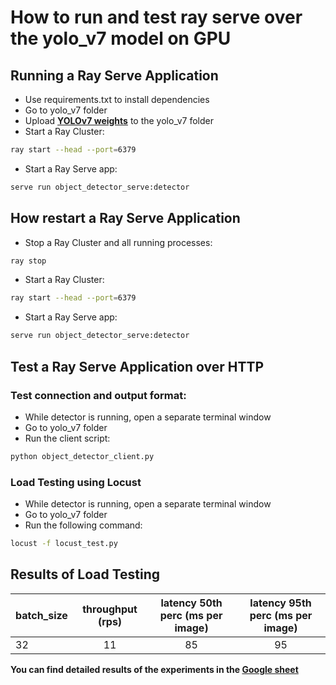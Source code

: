 # How to run and test ray serve over the yolo_v7 model on GPU

## Running a Ray Serve Application
- Use requirements.txt to install dependencies
- Go to yolo_v7 folder
- Upload [**YOLOv7 weights**](https://github.com/WongKinYiu/yolov7/releases/download/v0.1/yolov7.pt) to the yolo_v7 folder
- Start a Ray Cluster: 
```bash
ray start --head --port=6379
```
- Start a Ray Serve app:
```bash
serve run object_detector_serve:detector
```
## How restart a Ray Serve Application
- Stop a Ray Cluster and all running processes:
```bash
ray stop
```
- Start a Ray Cluster: 
```bash
ray start --head --port=6379
```
- Start a Ray Serve app:
```bash
serve run object_detector_serve:detector
```

## Test a Ray Serve Application over HTTP

### Test connection and output format:
- While detector is running, open a separate terminal window 
- Go to yolo_v7 folder
- Run the client script:
```bash
python object_detector_client.py
```
### Load Testing using Locust
- While detector is running, open a separate terminal window 
- Go to yolo_v7 folder
- Run the following command:
```bash
locust -f locust_test.py
```

## Results of Load Testing
| batch_size | throughput (rps) | latency 50th perc (ms per image) | latency 95th perc (ms per image) |
| :-- | :-: | :-: | :-: |
| 32 | 11 | 85 | 95 |

**You can find detailed results of the experiments in the [**Google sheet**](https://docs.google.com/spreadsheets/d/1MJICCQJi-ZQDgATnPMgaednYdPSER0w4kr_0yPJeuj0/edit?usp=sharing)**